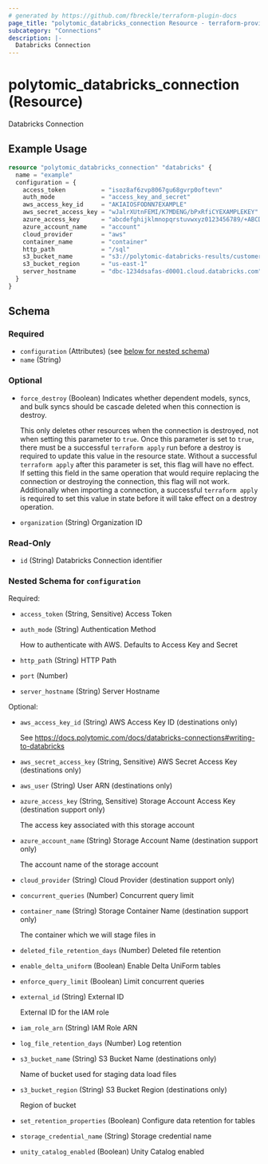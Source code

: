 ```yaml
---
# generated by https://github.com/fbreckle/terraform-plugin-docs
page_title: "polytomic_databricks_connection Resource - terraform-provider-polytomic"
subcategory: "Connections"
description: |-
  Databricks Connection
---
```


# polytomic_databricks_connection (Resource)

Databricks Connection

## Example Usage

```terraform
resource "polytomic_databricks_connection" "databricks" {
  name = "example"
  configuration = {
    access_token          = "isoz8af6zvp8067gu68gvrp0oftevn"
    auth_mode             = "access_key_and_secret"
    aws_access_key_id     = "AKIAIOSFODNN7EXAMPLE"
    aws_secret_access_key = "wJalrXUtnFEMI/K7MDENG/bPxRfiCYEXAMPLEKEY"
    azure_access_key      = "abcdefghijklmnopqrstuvwxyz0123456789/+ABCDEabcdefghijklmnopqrstuvwxyz0123456789/+ABCDE=="
    azure_account_name    = "account"
    cloud_provider        = "aws"
    container_name        = "container"
    http_path             = "/sql"
    s3_bucket_name        = "s3://polytomic-databricks-results/customer-dataset"
    s3_bucket_region      = "us-east-1"
    server_hostname       = "dbc-1234dsafas-d0001.cloud.databricks.com"
  }
}
```

<!-- schema generated by tfplugindocs -->
## Schema

### Required

- `configuration` (Attributes) (see [below for nested schema](#nestedatt--configuration))
- `name` (String)

### Optional

- `force_destroy` (Boolean) Indicates whether dependent models, syncs, and bulk syncs should be cascade
deleted when this connection is destroy.

  This only deletes other resources when the connection is destroyed, not when
setting this parameter to `true`. Once this parameter is set to `true`, there
must be a successful `terraform apply` run before a destroy is required to
update this value in the resource state. Without a successful `terraform apply`
after this parameter is set, this flag will have no effect. If setting this
field in the same operation that would require replacing the connection or
destroying the connection, this flag will not work. Additionally when importing
a connection, a successful `terraform apply` is required to set this value in
state before it will take effect on a destroy operation.
- `organization` (String) Organization ID

### Read-Only

- `id` (String) Databricks Connection identifier

<a id="nestedatt--configuration"></a>
### Nested Schema for `configuration`

Required:

- `access_token` (String, Sensitive) Access Token
- `auth_mode` (String) Authentication Method

    How to authenticate with AWS. Defaults to Access Key and Secret
- `http_path` (String) HTTP Path
- `port` (Number)
- `server_hostname` (String) Server Hostname

Optional:

- `aws_access_key_id` (String) AWS Access Key ID (destinations only)

    See https://docs.polytomic.com/docs/databricks-connections#writing-to-databricks
- `aws_secret_access_key` (String, Sensitive) AWS Secret Access Key (destinations only)
- `aws_user` (String) User ARN (destinations only)
- `azure_access_key` (String, Sensitive) Storage Account Access Key (destination support only)

    The access key associated with this storage account
- `azure_account_name` (String) Storage Account Name (destination support only)

    The account name of the storage account
- `cloud_provider` (String) Cloud Provider (destination support only)
- `concurrent_queries` (Number) Concurrent query limit
- `container_name` (String) Storage Container Name (destination support only)

    The container which we will stage files in
- `deleted_file_retention_days` (Number) Deleted file retention
- `enable_delta_uniform` (Boolean) Enable Delta UniForm tables
- `enforce_query_limit` (Boolean) Limit concurrent queries
- `external_id` (String) External ID

    External ID for the IAM role
- `iam_role_arn` (String) IAM Role ARN
- `log_file_retention_days` (Number) Log retention
- `s3_bucket_name` (String) S3 Bucket Name (destinations only)

    Name of bucket used for staging data load files
- `s3_bucket_region` (String) S3 Bucket Region (destinations only)

    Region of bucket
- `set_retention_properties` (Boolean) Configure data retention for tables
- `storage_credential_name` (String) Storage credential name
- `unity_catalog_enabled` (Boolean) Unity Catalog enabled


